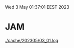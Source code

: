 Wed  3 May 01:37:01 EEST 2023
# JAM
<a href='./cache/202305/03_01.log'>./cache/202305/03_01.log</a>
